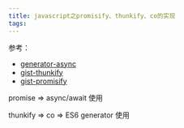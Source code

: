 ```yaml
---
title: javascript之promisify、thunkify、co的实现
tags:
---
```


参考：
* [generator-async](http://es6.ruanyifeng.com/#docs/generator-async)
* [gist-thunkify](https://gist.github.com/elegance/ef15299f8fb49cd7f982008afb3eca72)
* [gist-promisify](https://gist.github.com/elegance/9fe20250c84238d78299040ff3e40702)

promise => async/await 使用

thunkify => co => ES6 generator 使用